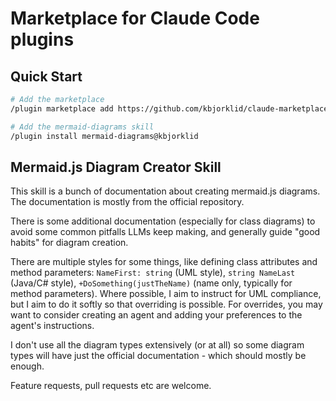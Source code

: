 # Marketplace for Claude Code plugins

## Quick Start

```bash
# Add the marketplace
/plugin marketplace add https://github.com/kbjorklid/claude-marketplace.git

# Add the mermaid-diagrams skill
/plugin install mermaid-diagrams@kbjorklid
```

## Mermaid.js Diagram Creator Skill

This skill is a bunch of documentation about creating mermaid.js diagrams. The documentation is mostly from the official repository.

There is some additional documentation (especially for class diagrams) to avoid some common pitfalls LLMs keep making, and generally guide "good habits" for diagram creation.

There are multiple styles for some things, like defining class attributes and method parameters: `NameFirst: string` (UML style), `string NameLast` (Java/C# style), `+DoSomething(justTheName)` (name only, typically for method parameters). Where possible, I aim to instruct for UML compliance, but I aim to do it softly so that overriding is possible. For overrides, you may want to consider creating an agent and adding your preferences to the agent's instructions.

I don't use all the diagram types extensively (or at all) so some diagram types will have just the official documentation - which should mostly be enough.

Feature requests, pull requests etc are welcome.
